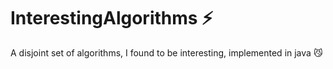 # InterestingAlgorithms :zap:
A disjoint set of algorithms, I found to be interesting, implemented in java :smirk_cat: 
